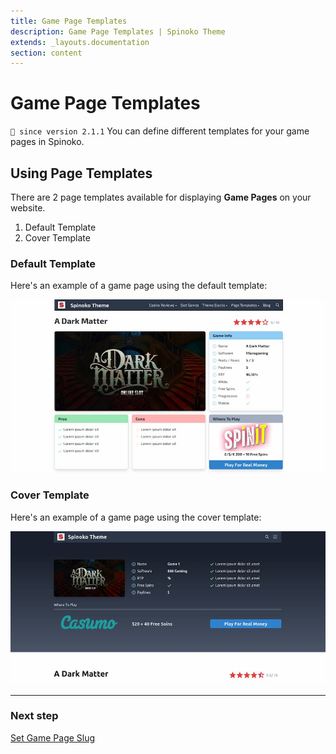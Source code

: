 ```yaml
---
title: Game Page Templates
description: Game Page Templates | Spinoko Theme
extends: _layouts.documentation
section: content
---
```


# Game Page Templates

`💁 since version 2.1.1`
You can define different templates for your game pages in Spinoko.

## Using Page Templates

There are 2 page templates available for displaying **Game Pages** on your website.

1. Default Template
2. Cover Template

### Default Template

Here's an example of a game page using the default template:

![spinoko-game-template-default](/assets/images/spinoko/spinoko-game-template-default.jpg)

### Cover Template

Here's an example of a game page using the cover template:

![spinoko-game-template-cover](/assets/images/spinoko/spinoko-game-template-cover.jpg)

---

### Next step

[Set Game Page Slug](/docs/spinoko/setting-game-page-slug/)
